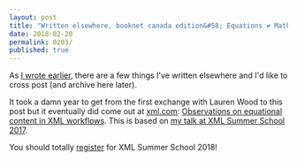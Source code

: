 ```yaml
---
layout: post
title: "Written elsewhere, booknet canada edition&#58; Equations ≠ Math"
date: 2018-02-20
permalink: 0203/
published: true
---
```


As [I wrote earlier](/201/), there are a few things I've written elsewhere and I'd like to cross post (and archive here later).

It took a damn year to get from the first exchange with Lauren Wood to this post but it eventually did come out at [xml.com](https://xml.com): [Observations on equational content in XML workflows](https://www.xml.com/articles/2018/01/15/observations-equational-content-xml-workflows/). This is based on [my talk at XML Summer School 2017](https://pkra.github.io/xmlsummerschool2017/index.html).

You should totally [register](http://xmlsummerschool.com/) for XML Summer School 2018!

